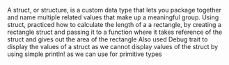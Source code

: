 A struct, or structure, is a custom data type that lets you package together and name multiple related values that make up a meaningful group.
Using struct, practiced how to calculate the length of a a rectangle, by creating a rectangle struct and passing it to a function where it takes reference of the struct 
and gives out the area of the rectangle
Also used Debug trait to display the values of a struct as we cannot display values of the struct by using simple println! as we can use for primitive types
